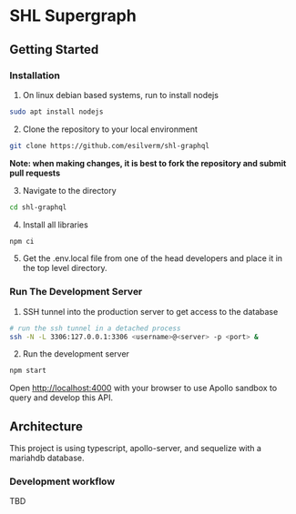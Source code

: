 # SHL Supergraph

## Getting Started

### Installation

1. On linux debian based systems, run to install nodejs

```bash
sudo apt install nodejs
```

2. Clone the repository to your local environment

```bash
git clone https://github.com/esilverm/shl-graphql
```

**Note: when making changes, it is best to fork the repository and submit pull requests**

3. Navigate to the directory

```bash
cd shl-graphql
```

4. Install all libraries

```bash
npm ci
```

5. Get the .env.local file from one of the head developers and place it in the top level directory.

### Run The Development Server

1. SSH tunnel into the production server to get access to the database

```bash
# run the ssh tunnel in a detached process
ssh -N -L 3306:127.0.0.1:3306 <username>@<server> -p <port> &
```

2. Run the development server

```bash
npm start
```

Open [http://localhost:4000](http://localhost:4000) with your browser to use Apollo sandbox to query and develop this API.

## Architecture

This project is using typescript, apollo-server, and sequelize with a mariahdb database.

### Development workflow

TBD
